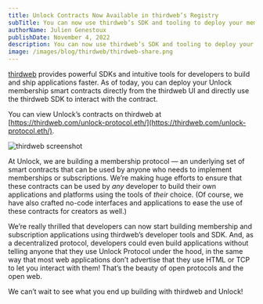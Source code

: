 ```yaml
---
title: Unlock Contracts Now Available in thirdweb’s Registry
subTitle: You can now use thirdweb’s SDK and tooling to deploy your membership smart contracts.
authorName: Julien Genestoux
publishDate: November 4, 2022
description: You can now use thirdweb’s SDK and tooling to deploy your membership smart contracts
image: /images/blog/thirdweb/thirdweb-share.png
---
```


[thirdweb](https://thirdweb.com/) provides powerful SDKs and intuitive tools for developers to build and ship applications faster. As of today, you can deploy your Unlock membership smart contracts directly from the thirdweb UI and directly use the thirdweb SDK to interact with the contract.

You can view Unlock’s contracts on thirdweb at [https://thirdweb.com/unlock-protocol.eth/](https://thirdweb.com/unlock-protocol.eth/).

![thirdweb screenshot](/images/blog/thirdweb/thirdweb-screenshot.png)

At Unlock, we are building a membership protocol — an underlying set of smart contracts that can be used by anyone who needs to implement memberships or subscriptions. We’re making huge efforts to ensure that these contracts can be used by _any_ developer to build their own applications and platforms using the tools of _their_ choice. (Of course, we have also crafted no-code interfaces and applications to ease the use of these contracts for creators as well.)

We’re really thrilled that developers can now start building membership and subscription applications using thirdweb’s developer tools and SDK. And, as a decentralized protocol, developers could even build applications without telling anyone that they use Unlock Protocol under the hood, in the same way that most web applications don’t advertise that they use HTML or TCP to let you interact with them! That’s the beauty of open protocols and the open web.

We can’t wait to see what you end up building with thirdweb and Unlock!
